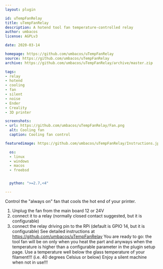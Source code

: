 ```yaml
---
layout: plugin

id: uTempFanRelay
title: uTempFanRelay
description: A hotend tool fan temperature-controlled relay
author: umbacos
license: AGPLv3

date: 2020-03-14

homepage: https://github.com/umbacos/uTempFanRelay
source: https://github.com/umbacos/uTempFanRelay
archive: https://github.com/umbacos/uTempFanRelay/archive/master.zip

tags:
- relay
- hotend
- cooling
- fan
- silent
- noise
- Ender
- Creality
- 3D printer

screenshots:
- url: https://github.com/umbacos/uTempFanRelay/Fan.png
  alt: Cooling fan
  caption: Cooling fan control

featuredimage: https://github.com/umbacos/uTempFanRelay/Instructions.jpg

  os:
  - linux
  - windows
  - macos
  - freebsd


  python: ">=2.7,<4"

---
```


Control the "always on" fan that cools the hot end of your printer.
1. Unplug the fan from the main board 12 or 24V
2. connect it to a relay (normally closed contact suggested, but it is configurable)
3. connect the relay driving pin to the RPi (default is GPIO 14, but it is configurable)
See detailed instructions at https://github.com/umbacos/uTempFanRelay
You are ready to go: the tool fan will be on only when you heat the part and anyways when the temperature is higher than a configurable parameter in the plugin setup page.
Use a temperature well below the glass temperature of your filament!!! (i.e. 40 degrees Celsius or below)
Enjoy a silent machine when not in use!!!
